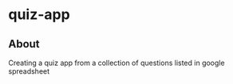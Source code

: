 # quiz-app

## About 
Creating a quiz app from a collection of questions listed in google spreadsheet

